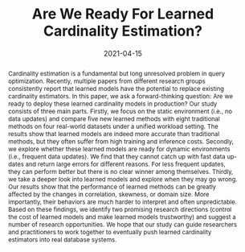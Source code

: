 ---
title: "Are We Ready For Learned Cardinality Estimation?"
authors:
  - Xiaoying Wang
  - Changbo Qu
  - Weiyuan Wu
  - Jiannan Wang
  - Qingqing Zhou

author_notes:
- "Equal contribution"
- "Equal contribution"
- "Equal contribution"

date: "2021-04-15"
doi: ""

# Schedule page publish date (NOT publication's date).
publishDate: "2021-04-15"

# Publication type.
# Legend: 0 = Uncategorized; 1 = Conference paper; 2 = Journal article;
# 3 = Preprint / Working Paper; 4 = Report; 5 = Book; 6 = Book section;
# 7 = Thesis; 8 = Patent
publication_types: ["1"]

# Publication name and optional abbreviated publication name.
publication: "VLDB 2021"
publication_short: "VLDB 2021"

abstract: >
  Cardinality estimation is a fundamental but long unresolved problem in query optimization. Recently, multiple papers from different research groups consistently report that learned models have the potential to replace existing cardinality estimators. In this paper, we ask a forward-thinking question: Are we ready to deploy these learned cardinality models in production? Our study consists of three main parts. Firstly, we focus on the static environment (i.e., no data updates) and compare five new learned methods with eight traditional methods on four real-world datasets under a unified workload setting. The results show that learned models are indeed more accurate than traditional methods, but they often suffer from high training and inference costs. Secondly, we explore whether these learned models are ready for dynamic environments (i.e., frequent data updates). We find that they cannot catch up with fast data up-dates and return large errors for different reasons. For less frequent updates, they can perform better but there is no clear winner among themselves. Thirdly, we take a deeper look into learned models and explore when they may go wrong. Our results show that the performance of learned methods can be greatly affected by the changes in correlation, skewness, or domain size. More importantly, their behaviors are much harder to interpret and often unpredictable. Based on these findings, we identify two promising research directions (control the cost of learned models and make learned models trustworthy) and suggest a number of research opportunities. We hope that our study can guide researchers and practitioners to work together to eventually push learned cardinality estimators into real database systems.

# Summary. An optional shortened abstract.
summary: ""

tags:
  - Cardinality Estimation

featured: false

url_pdf: http://www.vldb.org/pvldb/vol14/p1640-wang.pdf

links:
  - name: arXiv
    url: https://arxiv.org/pdf/2012.06743.pdf

# Featured image
# To use, add an image named `featured.jpg/png` to your page's folder. 
image:
  caption: 'Image credit: [**Unsplash**](https://unsplash.com/photos/s9CC2SKySJM)'
  focal_point: ""
  preview_only: false

# Associated Projects (optional).
#   Associate this publication with one or more of your projects.
#   Simply enter your project's folder or file name without extension.
#   E.g. `internal-project` references `content/project/internal-project/index.md`.
#   Otherwise, set `projects: []`.
projects: []

# Slides (optional).
#   Associate this publication with Markdown slides.
#   Simply enter your slide deck's filename without extension.
#   E.g. `slides: "example"` references `content/slides/example/index.md`.
#   Otherwise, set `slides: ""`.
slides: ""
---